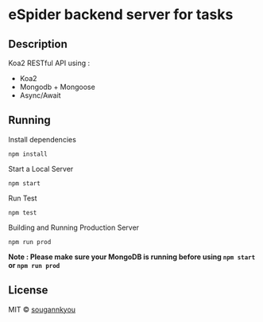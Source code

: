 # eSpider backend server for tasks

## Description
Koa2 RESTful API using :

 - Koa2
 - Mongodb + Mongoose
 - Async/Await

## Running
Install dependencies
```
npm install
```

Start a Local Server
```
npm start
```

Run Test
```
npm test
```

Building and Running Production Server
```
npm run prod
```

**Note : Please make sure your MongoDB is running before using ```npm start``` or ```npm run prod```**

## License
MIT &copy; [sougannkyou](https://github.com/sougannkyou)
